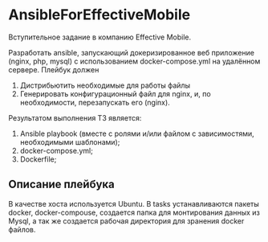 # AnsibleForEffectiveMobile
Вступительное задание в компанию Effective Mobile.

Разработать ansible, запускающий докеризированное веб приложение (nginx, php, mysql) с использованием docker-compose.yml на удалённом сервере.
Плейбук должен
1. Дистрибьютить необходимые для работы файлы
2. Генерировать конфигурационный файл для nginx, и, по необходимости,
перезапускать его (nginx).

Результатом выполнения ТЗ является:
1. Ansible playbook (вместе с ролями и/или файлом с зависимостями, необходимыми
шаблонами);
2. docker-compose.yml;
3. Dockerfile;

## Описание плейбука
В качестве хоста используется Ubuntu. В tasks устанавливаются пакеты docker, docker-compouse, создается папка для монтирования данных из Mysql, а так же создается рабочая директория для зранения docker файлов.

